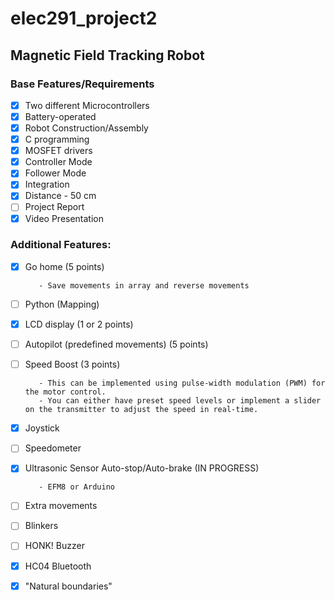 # elec291_project2
## Magnetic Field Tracking Robot

### Base Features/Requirements
- [x] Two different Microcontrollers 
- [x] Battery-operated                    
- [x] Robot Construction/Assembly
- [x] C programming
- [x] MOSFET drivers 
- [x] Controller Mode
- [x] Follower Mode
- [x] Integration                           
- [x] Distance - 50 cm
- [ ] Project Report
- [x] Video Presentation

### Additional Features:
- [x] Go home (5 points)                    
         
         - Save movements in array and reverse movements


- [ ] Python (Mapping)                    
- [x] LCD display (1 or 2 points)
- [ ] Autopilot  (predefined movements) (5 points)
- [ ] Speed Boost (3 points)
         
         - This can be implemented using pulse-width modulation (PWM) for the motor control. 
         - You can either have preset speed levels or implement a slider on the transmitter to adjust the speed in real-time.


- [x] Joystick 
- [ ] Speedometer
- [x] Ultrasonic Sensor Auto-stop/Auto-brake (IN PROGRESS)
         
         - EFM8 or Arduino 
         
- [ ] Extra movements
- [ ] Blinkers
- [ ] HONK! Buzzer                       
- [x] HC04 Bluetooth                      
- [x] "Natural boundaries"
